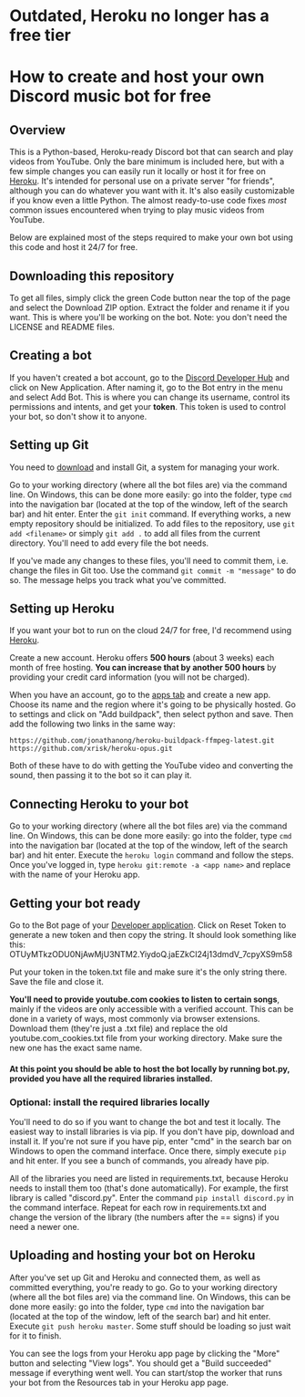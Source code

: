 # Outdated, Heroku no longer has a free tier
# How to create and host your own Discord music bot for free
## Overview
This is a Python-based, Heroku-ready Discord bot that can search and play videos from YouTube. Only the bare minimum is included here, but with a few simple changes you can easily run it locally or host it for free on [Heroku](https://www.heroku.com/platform). It's intended for personal use on a private server "for friends", although you can do whatever you want with it. It's also easily customizable if you know even a little Python. The almost ready-to-use code fixes *most* common issues encountered when trying to play music videos from YouTube.

Below are explained most of the steps required to make your own bot using this code and host it 24/7 for free.
## Downloading this repository
To get all files, simply click the green Code button near the top of the page and select the Download ZIP option. Extract the folder and rename it if you want. This is where you'll be working on the bot. Note: you don't need the LICENSE and README files.
## Creating a bot
If you haven't created a bot account, go to the [Discord Developer Hub](https://discord.com/developers/applications) and click on New Application. After naming it, go to the Bot entry in the menu and select Add Bot. This is where you can change its username, control its permissions and intents, and get your **token**. This token is used to control your bot, so don't show it to anyone.
## Setting up Git
You need to [download](https://git-scm.com/downloads) and install Git, a system for managing your work.

Go to your working directory (where all the bot files are) via the command line. On Windows, this can be done more easily: go into the folder, type `cmd` into the navigation bar (located at the top of the window, left of the search bar) and hit enter.
Enter the `git init` command. If everything works, a new empty repository should be initialized.
To add files to the repository, use `git add <filename>` or simply `git add .` to add all files from the current directory. You'll need to add every file the bot needs.

If you've made any changes to these files, you'll need to commit them, i.e. change the files in Git too. Use the command `git commit -m "message"` to do so. The message helps you track what you've committed.
## Setting up Heroku
If you want your bot to run on the cloud 24/7 for free, I'd recommend using [Heroku](https://www.heroku.com/platform).

Create a new account. Heroku offers **500 hours** (about 3 weeks) each month of free hosting. **You can increase that by another 500 hours** by providing your credit card information (you will not be charged).

When you have an account, go to the [apps tab](https://dashboard.heroku.com/apps) and create a new app. Choose its name and the region where it's going to be physically hosted. Go to settings and click on "Add buildpack", then select python and save. Then add the following two links in the same way:
```
https://github.com/jonathanong/heroku-buildpack-ffmpeg-latest.git
https://github.com/xrisk/heroku-opus.git
```
Both of these have to do with getting the YouTube video and converting the sound, then passing it to the bot so it can play it.
## Connecting Heroku to your bot
Go to your working directory (where all the bot files are) via the command line. On Windows, this can be done more easily: go into the folder, type `cmd` into the navigation bar (located at the top of the window, left of the search bar) and hit enter.
Execute the `heroku login` command and follow the steps.
Once you've logged in, type `heroku git:remote -a <app name>` and replace <app name> with the name of your Heroku app. 
## Getting your bot ready
Go to the Bot page of your [Developer application](https://discord.com/developers/applications). Click on Reset Token to generate a new token and then copy the string. It should look something like this: OTUyMTkzODU0NjAwMjU3NTM2.YiydoQ.jaEZkCI24j13dmdV_7cpyXS9m58

Put your token in the token.txt file and make sure it's the only string there. Save the file and close it.
  
**You'll need to provide youtube.com cookies to listen to certain songs**, mainly if the videos are only accessible with a verified account. This can be done in a variety of ways, most commonly via browser extensions. Download them (they're just a .txt file) and replace the old youtube.com_cookies.txt file from your working directory. Make sure the new one has the exact same name.
  
#### At this point you should be able to host the bot locally by running bot.py, provided you have all the required libraries installed.
### Optional: install the required libraries locally
You'll need to do so if you want to change the bot and test it locally.
The easiest way to install libraries is via pip. If you don't have pip, download and install it. If you're not sure if you have pip, enter "cmd" in the search bar on Windows to open the command interface. Once there, simply execute `pip` and hit enter. If you see a bunch of commands, you already have pip.

All of the libraries you need are listed in requirements.txt, because Heroku needs to install them too (that's done automatically). For example, the first library is called "discord.py". Enter the command `pip install discord.py` in the command interface. Repeat for each row in requirements.txt and change the version of the library (the numbers after the == signs) if you need a newer one.
## Uploading and hosting your bot on Heroku
After you've set up Git and Heroku and connected them, as well as committed everything, you're ready to go.
Go to your working directory (where all the bot files are) via the command line. On Windows, this can be done more easily: go into the folder, type `cmd` into the navigation bar (located at the top of the window, left of the search bar) and hit enter.
Execute `git push heroku master`. Some stuff should be loading so just wait for it to finish.
  
You can see the logs from your Heroku app page by clicking the "More" button and selecting "View logs". You should get a "Build succeeded" message if everything went well.
You can start/stop the worker that runs your bot from the Resources tab in your Heroku app page.
